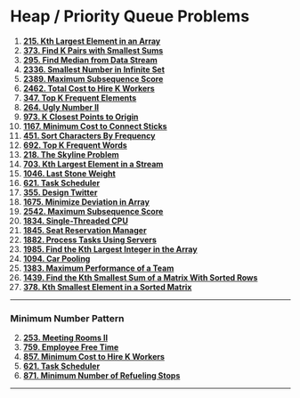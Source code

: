 # Heap / Priority Queue Problems

1. **[215. Kth Largest Element in an Array](https://leetcode.com/problems/kth-largest-element-in-an-array/)**
2. **[373. Find K Pairs with Smallest Sums](https://leetcode.com/problems/find-k-pairs-with-smallest-sums/)**
3. **[295. Find Median from Data Stream](https://leetcode.com/problems/find-median-from-data-stream/)**
4. **[2336. Smallest Number in Infinite Set](https://leetcode.com/problems/smallest-number-in-infinite-set/)**
5. **[2389. Maximum Subsequence Score](https://leetcode.com/problems/maximum-subsequence-score/)**
6. **[2462. Total Cost to Hire K Workers](https://leetcode.com/problems/total-cost-to-hire-k-workers/)**
7. **[347. Top K Frequent Elements](https://leetcode.com/problems/top-k-frequent-elements/)**
8. **[264. Ugly Number II](https://leetcode.com/problems/ugly-number-ii/)**
9. **[973. K Closest Points to Origin](https://leetcode.com/problems/k-closest-points-to-origin/)**
10. **[1167. Minimum Cost to Connect Sticks](https://leetcode.com/problems/minimum-cost-to-connect-sticks/)**
11. **[451. Sort Characters By Frequency](https://leetcode.com/problems/sort-characters-by-frequency/)**
12. **[692. Top K Frequent Words](https://leetcode.com/problems/top-k-frequent-words/)**
13. **[218. The Skyline Problem](https://leetcode.com/problems/the-skyline-problem/)**
14. **[703. Kth Largest Element in a Stream](https://leetcode.com/problems/kth-largest-element-in-a-stream/)**
15. **[1046. Last Stone Weight](https://leetcode.com/problems/last-stone-weight/)**
11. **[621. Task Scheduler](https://leetcode.com/problems/task-scheduler/)**
12. **[355. Design Twitter](https://leetcode.com/problems/design-twitter/)**
13. **[1675. Minimize Deviation in Array](https://leetcode.com/problems/minimize-deviation-in-array/)**
14. **[2542. Maximum Subsequence Score](https://leetcode.com/problems/maximum-subsequence-score/)**
15. **[1834. Single-Threaded CPU](https://leetcode.com/problems/single-threaded-cpu/)**
16. **[1845. Seat Reservation Manager](https://leetcode.com/problems/seat-reservation-manager/)**
17. **[1882. Process Tasks Using Servers](https://leetcode.com/problems/process-tasks-using-servers/)**
18. **[1985. Find the Kth Largest Integer in the Array](https://leetcode.com/problems/find-the-kth-largest-integer-in-the-array/)**
20. **[1094. Car Pooling](https://leetcode.com/problems/car-pooling/)**
22. **[1383. Maximum Performance of a Team](https://leetcode.com/problems/maximum-performance-of-a-team/)**
10. **[1439. Find the Kth Smallest Sum of a Matrix With Sorted Rows](https://leetcode.com/problems/find-the-kth-smallest-sum-of-a-matrix-with-sorted-rows/)**
3. **[378. Kth Smallest Element in a Sorted Matrix](https://leetcode.com/problems/kth-smallest-element-in-a-sorted-matrix/)**

---
### **Minimum Number Pattern**

2. **[253. Meeting Rooms II](https://leetcode.com/problems/meeting-rooms-ii/)**   
3. **[759. Employee Free Time](https://leetcode.com/problems/employee-free-time/)**   
4. **[857. Minimum Cost to Hire K Workers](https://leetcode.com/problems/minimum-cost-to-hire-k-workers/)**   
5. **[621. Task Scheduler](https://leetcode.com/problems/task-scheduler/)**   
6. **[871. Minimum Number of Refueling Stops](https://leetcode.com/problems/minimum-number-of-refueling-stops/)**

---
